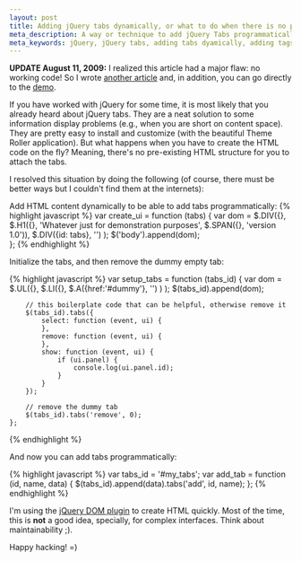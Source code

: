 ```yaml
---
layout: post
title: Adding jQuery tabs dynamically, or what to do when there is no pre-existing HTML for the tabs
meta_description: A way or technique to add jQuery Tabs programmatically, only with javascript, without requiring the HTML being present
meta_keywords: jQuery, jQuery tabs, adding tabs dyamically, adding tags programmatically
---
```

<p class="update"><strong>UPDATE August 11, 2009:</strong> 
I realized this article had a major flaw: no working code!   So I wrote <a href="/2009/08/11/dynamically-adding-jquery-tabs-round2/">another article</a> and, in addition, you can go directly to the <a title="Demo of dynamic jQuery tabs" href="/examples/tabs/">demo</a>.
</p>

If you have worked with jQuery for some time, it is most likely that you already heard 
about jQuery tabs.  They are a neat solution to some information display problems (e.g., when you
are short on content space). They are pretty easy to install and customize 
(with the beautiful Theme Roller application). But what happens when you have to create the HTML code on the 
fly?  Meaning, there's no pre-existing HTML structure for you to attach the tabs.

I resolved this situation by doing the following (of course, there must be better ways but 
I couldn't find them at the internets):

Add HTML content dynamically to be able to add tabs programmatically:
{% highlight javascript %}
    var create_ui = function (tabs) {
        var dom = $.DIV({},
            $.H1({}, 'Whatever just for demonstration purposes', $.SPAN({}, 'version 1.0')),
            $.DIV({id: tabs}, '')
        );
        $('body').append(dom);  
    };
{% endhighlight %}

<p>Initialize the tabs, and then remove the dummy empty tab:</p>

{% highlight javascript %}
    var setup_tabs = function (tabs_id) {
        var dom = $.UL({},
            $.LI({}, 
                $.A({href:'#dummy'}, '')
            )
        );
        $(tabs_id).append(dom);

        // this boilerplate code that can be helpful, otherwise remove it
        $(tabs_id).tabs({
            select: function (event, ui) {
            },
            remove: function (event, ui) {
            },
            show: function (event, ui) {
                if (ui.panel) {
                    console.log(ui.panel.id);
                }
            }
        });

        // remove the dummy tab
        $(tabs_id).tabs('remove', 0);
    };
{% endhighlight %}

<p>And now you can add tabs programmatically:</p>

{% highlight javascript %}
    var tabs_id = '#my_tabs';
    var add_tab = function (id, name, data) {
        $(tabs_id).append(data).tabs('add', id, name);
    };
{% endhighlight %}

<p>I'm using the <a href="http://mg.to/2006/02/27/easy-dom-creation-for-jquery-and-prototype">jQuery DOM plugin</a> 
to create HTML quickly. Most of the time, this is <strong>not</strong> a good idea, specially, for complex
interfaces. Think about maintainability ;).</p>

<p>Happy hacking! =)</p>

